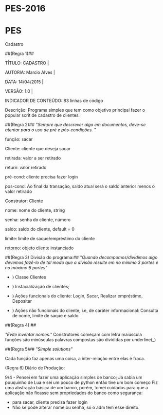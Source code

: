 # PES-2016

# PES

Cadastro

##(Regra 1)##

TÍTULO: CADASTRO |

AUTORIA: Marcio Alves |

DATA: 14/04/2015 |

VERSÃO: 1.0 |

INDICADOR DE CONTEÚDO: 83 linhas de código

Descrição: Programa simples que tem como objetivo principal fazer o popular scrit de cadastro de clientes. 

##(Regra 2)##
_"Sempre que descrever algo em documentos, deve-se atentar para o uso de pré e pós-condições. "_

função: sacar

 Cliente: cliente que deseja sacar
 
 retirada: valor a ser retirado
 
 return: valor retirado
 
 pré-cond: cliente precisa fazer login
 
 pos-cond: Ao final da transação, saldo atual será o saldo anterior menos o valor retirado


 
Construtor: Cliente

nome: nome do cliente, string

senha: senha do cliente, número

saldo: saldo do cliente, default = 0 

limite: limite de saque/empréstimo do cliente

retorno: objeto cliente instanciado


##(Regra 3) Divisão do programa:##
_"Quando decompomos/dividimos algo devemos fazê-lo de tal modo que a divisão resulte em no mínimo 3 partes e no máximo 6 partes"_
+ ) Classe Clientes

+ ) Instacialização de clientes;

+ ) Ações funcionais do cliente: Login, Sacar, Realizar empréstimo, Depositar

+ ) Ações não funcionais do cliente, i.e, de caráter informacional: Consulta de nome, limite de saque e saldo


##(Regra 4) ##

_"Evite inventar nomes."_
Construtores começam com letra maiúscula
funções são minúsculas
palavras compostas são divididas por underline(_)

##(Regra 5)##
_"Simple solutions"_

Cada função faz apenas uma coisa, a inter-relação entre elas é fraca.


(Regra 6) 
Diário de Produção:

9/4 - Pensei em fazer uma aplicação simples de banco; 
Já sabia um pouquinho de Lua e sei um pouco de python então tive um bom começo
Fiz uma abstração básica de um banco, porém, tomei cuidados para que a aplicação
não ficasse sem propriedades do banco como segurança:
- para sacar, cliente precisa fazer login
- Não se pode alterar nome ou senha, só o adm tem esse direito.

